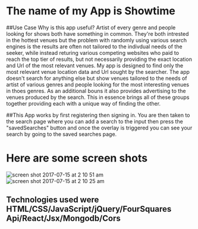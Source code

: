 # The name of my App is Showtime


##Use Case Why is this app useful?  Artist of every genre and people looking for shows both have something in common.
They're both intrested in the hottest venues but the problem with randomly using various search engines is the results are often not tailored to the indivdual needs of the seeker,  while instead returing various competing websites who paid to reach the top tier of results, but not necessarily providing the exact location and Url of the most relevant venues. My app is designed to find only the most relevant venue location data and Url sought by the searcher. The app doesn't search for anything else but show venues tailored to the needs of artist of various genres and people looking for the most interesting venues in thoes genres.  As an additional bouns it also provides advertising to the venues produced by the search. This in essence brings all of these groups together providing each with a unique way of finding the other. 



##This App works by first registering then signing in. You are then taken to the search page where you can add a search to the input then  press the "savedSearches" button and once the overlay is triggered you can see your search by going to the saved searches page.

# Here are some screen shots

![screen shot 2017-07-15 at 2 10 51 am](https://user-images.githubusercontent.com/24307157/28237056-826c6a14-6904-11e7-919e-b25bcc02d21c.png)       ![screen shot 2017-07-15 at 2 10 25 am](https://user-images.githubusercontent.com/24307157/28237118-b46c3516-6905-11e7-9118-fbcaa51f64bd.png)





## Technologies used were HTML/CSS/JavaScript/jQuery/FourSquares Api/React/Jsx/Mongodb/Cors
